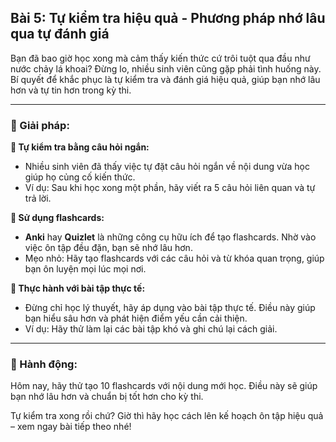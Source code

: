 ## Bài 5: Tự kiểm tra hiệu quả - Phương pháp nhớ lâu qua tự đánh giá

Bạn đã bao giờ học xong mà cảm thấy kiến thức cứ trôi tuột qua đầu như nước chảy lá khoai? Đừng lo, nhiều sinh viên cũng gặp phải tình huống này. Bí quyết để khắc phục là tự kiểm tra và đánh giá hiệu quả, giúp bạn nhớ lâu hơn và tự tin hơn trong kỳ thi.

---

### 📌 Giải pháp:

**🔹 Tự kiểm tra bằng câu hỏi ngắn:**

- Nhiều sinh viên đã thấy việc tự đặt câu hỏi ngắn về nội dung vừa học giúp họ củng cố kiến thức.  
- Ví dụ: Sau khi học xong một phần, hãy viết ra 5 câu hỏi liên quan và tự trả lời.

**🔹 Sử dụng flashcards:**

- **Anki** hay **Quizlet** là những công cụ hữu ích để tạo flashcards. Nhờ vào việc ôn tập đều đặn, bạn sẽ nhớ lâu hơn.  
- Mẹo nhỏ: Hãy tạo flashcards với các câu hỏi và từ khóa quan trọng, giúp bạn ôn luyện mọi lúc mọi nơi.

**🔹 Thực hành với bài tập thực tế:**

- Đừng chỉ học lý thuyết, hãy áp dụng vào bài tập thực tế. Điều này giúp bạn hiểu sâu hơn và phát hiện điểm yếu cần cải thiện.  
- Ví dụ: Hãy thử làm lại các bài tập khó và ghi chú lại cách giải.

---

### 🚀 Hành động:

Hôm nay, hãy thử tạo 10 flashcards với nội dung mới học. Điều này sẽ giúp bạn nhớ lâu hơn và chuẩn bị tốt hơn cho kỳ thi.

Tự kiểm tra xong rồi chứ? Giờ thì hãy học cách lên kế hoạch ôn tập hiệu quả – xem ngay bài tiếp theo nhé!